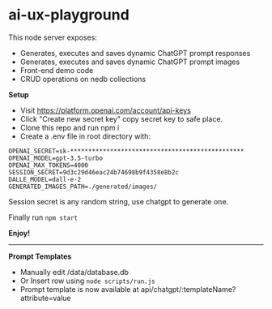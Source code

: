 # ai-ux-playground

This node server exposes: 
 - Generates, executes and saves dynamic ChatGPT prompt responses
 - Generates, executes and saves dynamic ChatGPT prompt images
 - Front-end demo code
 - CRUD operations on nedb collections

<b>Setup</b>

 - Visit <a href="https://platform.openai.com/account/api-keys" target="_blank">https://platform.openai.com/account/api-keys</a>
 - Click "Create new secret key" copy secret key to safe place.
 - Clone this repo and run npm i
 - Create a .env file in root directory with:

```
OPENAI_SECRET=sk-************************************************
OPENAI_MODEL=gpt-3.5-turbo
OPENAI_MAX_TOKENS=4000
SESSION_SECRET=9d3c29d46eac24b74698b9f4358e8b2c
DALLE_MODEL=dall-e-2
GENERATED_IMAGES_PATH=./generated/images/
```

Session secret is any random string, use chatgpt to generate one. 

Finally run <code>npm start</code>

<b>Enjoy!</b>

---------------------------------------------------------------------

<b>Prompt Templates</b>

 - Manually edit /data/database.db
 - Or Insert row using <code>node scripts/run.js</code>
 - Prompt template is now available at api/chatgpt/:templateName?attribute=value
